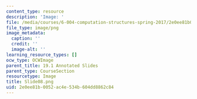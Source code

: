 ```yaml
---
content_type: resource
description: 'Image: '
file: /media/courses/6-004-computation-structures-spring-2017/2e0ee81b0052ac4e534b604dd8862c84_Slide08.png
file_type: image/png
image_metadata:
  caption: ''
  credit: ''
  image-alt: ''
learning_resource_types: []
ocw_type: OCWImage
parent_title: 19.1 Annotated Slides
parent_type: CourseSection
resourcetype: Image
title: Slide08.png
uid: 2e0ee81b-0052-ac4e-534b-604dd8862c84
---
```

